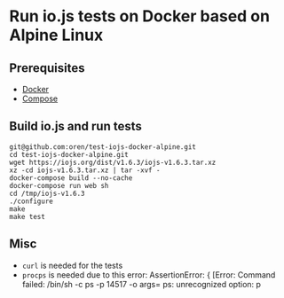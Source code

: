 # Run io.js tests on Docker based on Alpine Linux

## Prerequisites

* [Docker](https://docs.docker.com/installation)
* [Compose](https://docs.docker.com/compose/install)

## Build io.js and run tests

    git@github.com:oren/test-iojs-docker-alpine.git
    cd test-iojs-docker-alpine.git
    wget https://iojs.org/dist/v1.6.3/iojs-v1.6.3.tar.xz
    xz -cd iojs-v1.6.3.tar.xz | tar -xvf -
    docker-compose build --no-cache
    docker-compose run web sh
    cd /tmp/iojs-v1.6.3
    ./configure
    make
    make test

## Misc

* `curl` is needed for the tests
* `procps` is needed due to this error: AssertionError: { [Error: Command failed: /bin/sh -c ps -p 14517 -o args= ps: unrecognized option: p
